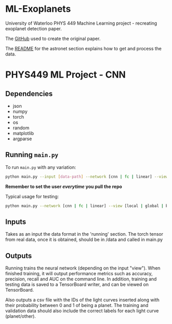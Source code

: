 # ML-Exoplanets
University of Waterloo PHYS 449 Machine Learning project - recreating exoplanet detection paper.

The [GitHub](https://github.com/cshallue/exoplanet-ml) used to create the original paper.

The [README](https://github.com/cshallue/exoplanet-ml/tree/master/exoplanet-ml/astronet) for the astronet section explains how to  get and process the data. 

# PHYS449 ML Project - CNN

## Dependencies

- json
- numpy
- torch
- os
- random
- matplotlib
- argparse

## Running `main.py`

To run `main.py` with any variation:

```sh
python main.py --input [data-path] --network [cnn | fc | linear] --view [local | global | both] --user [user] --param [network]_[view].json --result results/ -v [0 | 1]
```

**Remember to set the user *everytime* you pull the repo** 

Typical usage for testing: 
```sh
python main.py --network [cnn | fc | linear] --view [local | global | both]
```

## Inputs
Takes as an input the data format in the 'running' section.
The torch tensor from real data, once it is obtained,
should be in /data and called in main.py

## Outputs
Running trains the neural network (depending on the input "view").
When finished training, it will output performance metrics
such as accuracy, precision, recall and AUC on the command line.
In addition, training and testing data is saved to a TensorBoard writer,
and can be viewed on TensorBoard.

Also outputs a csv file with the IDs of the light
curves inserted along with their probability between
0 and 1 of being a planet. The training and validation
data should also include the correct labels for each
light curve (planet/other).